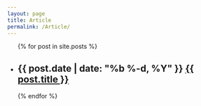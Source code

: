 ```yaml
---
layout: page
title: Article
permalink: /Article/
---
```


<ul class="post-list">
  {% for post in site.posts %}
    <li>
      <h2 class="titleLine">
        <span class="post-meta">{{ post.date | date: "%b %-d, %Y" }}</span>
        <a class="post-link" href="{{ post.url | prepend: site.baseurl }}">{{ post.title }}</a>
      </h2>
    </li>
  {% endfor %}
</ul>

